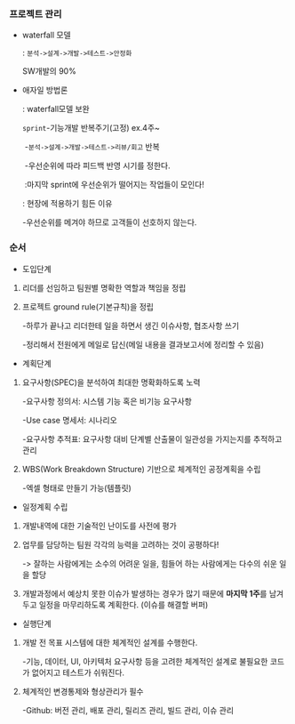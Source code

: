 ### 프로젝트 관리

- waterfall 모델

  : `분석->설계->개발->테스트->안정화`

  SW개발의 90%

- 애자일 방법론

  : waterfall모델 보완

  `sprint`-기능개발 반복주기(고정) ex.4주~

  ​			  -`분석->설계->개발->테스트->리뷰/회고`  반복

  ​			  -우선순위에 따라 피드백 반영 시기를 정한다.

  ​					:마지막 sprint에 우선순위가 떨어지는 작업들이 모인다!

  : 현장에 적용하기 힘든 이유

  -우선순위를 메겨야 하므로 고객들이 선호하지 않는다. 



### 순서

- 도입단계

1. 리더를 선임하고 팀원별 명확한 역할과 책임을 정립

2. 프로젝트 ground rule(기본규칙)을 정립 

   -하루가 끝나고 리더한테 일을 하면서 생긴 이슈사항, 협조사항 쓰기

   -정리해서 전원에게 메일로 답신(메일 내용을 결과보고서에 정리할 수 있음)



- 계획단계

1. 요구사항(SPEC)을 분석하여 최대한 명확화하도록 노력

   -요구사항 정의서: 시스템 기능 혹은 비기능 요구사항

   -Use case 명세서: 시나리오

   -요구사항 추적표: 요구사항 대비 단계별 산출물이 일관성을 가지는지를 추적하고 관리

2. WBS(Work Breakdown Structure) 기반으로 체계적인 공정계획을 수립

   -엑셀 형태로 만들기 가능(템플릿)



- 일정계획 수립

1. 개발내역에 대한 기술적인 난이도를 사전에 평가

2. 업무를 담당하는 팀원 각각의 능력을 고려하는 것이 공평하다!

   -> 잘하는 사람에게는 소수의 어려운 일을, 힘들어 하는 사람에게는 다수의 쉬운 일을 할당

3. 개발과정에서 예상치 못한 이슈가 발생하는 경우가 많기 때문에 **마지막 1주**를 남겨두고 일정을 마무리하도록 계획한다. (이슈를 해결할 버퍼)



- 실행단계

1. 개발 전 목표 시스템에 대한 체계적인 설계를 수행한다.

   -기능, 데이터, UI, 아키텍처 요구사항 등을 고려한 체계적인 설계로 불필요한 코드가 없어지고 테스트가 쉬워진다.

2. 체계적인 변경통제와 형상관리가 필수

   -Github: 버전 관리, 배포 관리, 릴리즈 관리, 빌드 관리, 이슈 관리

